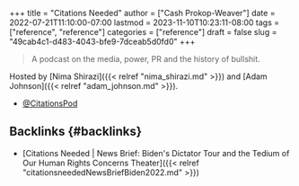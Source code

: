 +++
title = "Citations Needed"
author = ["Cash Prokop-Weaver"]
date = 2022-07-21T11:10:00-07:00
lastmod = 2023-11-10T10:23:11-08:00
tags = ["reference", "reference"]
categories = ["reference"]
draft = false
slug = "49cab4c1-d483-4043-bfe9-7dceab5d0fd0"
+++

> A podcast on the media, power, PR and the history of bullshit.

Hosted by [Nima Shirazi]({{< relref "nima_shirazi.md" >}}) and [Adam Johnson]({{< relref "adam_johnson.md" >}}).

-   [@CitationsPod](https://twitter.com/CitationsPod)


## Backlinks {#backlinks}

-   [Citations Needed | News Brief: Biden's Dictator Tour and the Tedium of Our Human Rights Concerns Theater]({{< relref "citationsneededNewsBriefBiden2022.md" >}})

